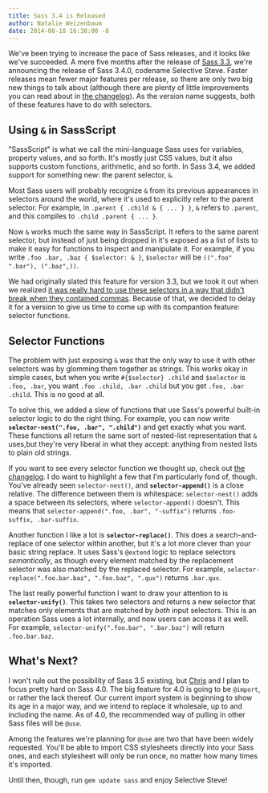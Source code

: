 ```yaml
---
title: Sass 3.4 is Released
author: Natalie Weizenbaum
date: 2014-08-18 16:38:00 -8
---
```


We've been trying to increase the pace of Sass releases, and it looks like we've
succeeded. A mere five months after the release of [Sass
3.3](/blog/sass-33-is-released), we're announcing the release of Sass 3.4.0,
codename Selective Steve. Faster releases mean fewer major features per release,
so there are only two big new things to talk about (although there are plenty of
little improvements you can read about in [the
changelog](/documentation/file.SASS_CHANGELOG.html)). As the version name
suggests, both of these features have to do with selectors.

## Using `&` in SassScript

"SassScript" is what we call the mini-language Sass uses for variables, property
values, and so forth. It's mostly just CSS values, but it also supports custom
functions, arithmetic, and so forth. In Sass 3.4, we added support for something
new: the parent selector, `&`.

Most Sass users will probably recognize `&` from its previous appearances in
selectors around the world, where it's used to explicitly refer to the parent
selector. For example, in `.parent { .child & { ... } }`, `&` refers to
`.parent`, and this compiles to `.child .parent { ... }`.

Now `&` works much the same way in SassScript. It refers to the same parent
selector, but instead of just being dropped in it's exposed as a list of lists
to make it easy for functions to inspect and manipulate it. For example, if you
write `.foo .bar, .baz { $selector: & }`, `$selector` will be `((".foo" ".bar"),
(".baz",))`.

We had originally slated this feature for version 3.3, but we took it out when
we realized [it was really hard to use these selectors in a way that didn't
break when they contained commas](/blog/a-change-in-plans-for-sass-33).
Because of that, we decided to delay it for a version to give us time to come up
with its compantion feature: selector functions.

## Selector Functions

The problem with just exposing `&` was that the only way to use it with other
selectors was by glomming them together as strings. This works okay in simple
cases, but when you write `#{$selector} .child` and `$selector` is `.foo, .bar`,
you want `.foo .child, .bar .child` but you get `.foo, .bar .child`. This is no
good at all.

To solve this, we added a slew of functions that use Sass's powerful built-in
selector logic to do the right thing. For example, you can now write
**`selector-nest(".foo, .bar", ".child")`** and get exactly what you want. These
functions all return the same sort of nested-list representation that `&`
uses,but they're very liberal in what they accept: anything from nested lists to
plain old strings.

If you want to see every selector function we thought up, check out [the
changelog](/documentation/file.SASS_CHANGELOG.html). I do want to highlight a
few that I'm particularly fond of, though. You've already seen
`selector-nest()`, and **`selector-append()`** is a close relative. The
difference between them is whitespace: `selector-nest()` adds a space between
its selectors, where `selector-append()` doesn't. This means that
`selector-append(".foo, .bar", "-suffix")` returns `.foo-suffix, .bar-suffix`.

Another function I like a lot is **`selector-replace()`**. This does a
search-and-replace of one selector within another, but it's a lot more clever
than your basic string replace. It uses Sass's `@extend` logic to replace
selectors *semantically*, as though every element matched by the replacement
selector was also matched by the replaced selector. For example,
`selector-replace(".foo.bar.baz", ".foo.baz", ".qux")` returns `.bar.qux`.

The last really powerful function I want to draw your attention to is
**`selector-unify()`**. This takes two selectors and returns a new selector that
matches only elements that are matched by *both* input selectors. This is an
operation Sass uses a lot internally, and now users can access it as well. For
example, `selector-unify(".foo.bar", ".bar.baz")` will return `.foo.bar.baz`.

## What's Next?

I won't rule out the possibility of Sass 3.5 existing, but
[Chris](https://twitter.com/chriseppstein) and I plan to focus pretty hard on
Sass 4.0. The big feature for 4.0 is going to be `@import`, or rather the lack
thereof. Our current import system is beginning to show its age in a major way,
and we intend to replace it wholesale, up to and including the name. As of 4.0,
the recommended way of pulling in other Sass files will be `@use`.

Among the features we're planning for `@use` are two that have been widely
requested. You'll be able to import CSS stylesheets directly into your Sass
ones, and each stylesheet will only be run once, no matter how many times it's
imported.

Until then, though, run `gem update sass` and enjoy Selective Steve!
